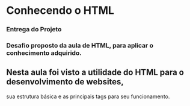 # Conhecendo o HTML

### Entrega do Projeto
### Desafio proposto da aula de HTML, para aplicar o conhecimento adquirido. 

## Nesta aula foi visto a utilidade do HTML para o desenvolvimento de websites,
sua estrutura básica e as principais tags para seu funcionamento.
